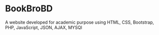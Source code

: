 # BookBroBD
A website developed for academic purpose using HTML, CSS, Bootstrap, PHP, JavaScript, JSON, AJAX, MYSQl
